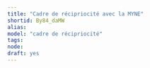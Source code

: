 ```yaml
---
title: "Cadre de récipriocité avec la MYNE"
shortid: By84_daMW
alias:
model: "cadre de récipriocité"
tags:
node:
draft: yes
---
```

